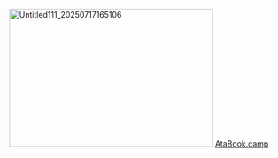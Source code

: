 <img width="368" height="250" alt="Untitled111_20250717165106" src="https://github.com/user-attachments/assets/8a5b417e-39d2-460d-a241-1c2813231ad5" />  [AtaBook.camp](https://zemeah777.atabook.org/) 


